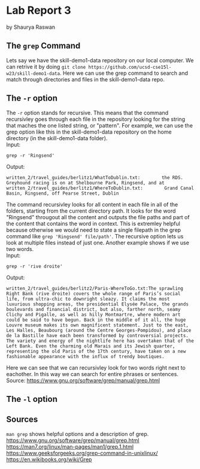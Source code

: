 # Lab Report 3
by Shaurya Raswan

## The `grep` Command
Lets say we have the skill-demo1-data repository on our local computer. We can retrive it by doing `git clone https://github.com/ucsd-cse15l-w23/skill-demo1-data`. Here we can use the grep command to search and match through directories and files in the skill-demo1-data repo.

## The `-r` option
The `-r` option stands for recursive. This means that the command recursivley goes through each file in the repository looking for the string that maches the one listed string, or "pattern". For example, we can use the grep option like this in the skill-demo1-data repository on the home directory (in the skill-demo1-data folder).<br>
Input:
```
grep -r 'Ringsend'
```
Output:
```
written_2/travel_guides/berlitz1/WhatToDublin.txt:        the RDS. Greyhound racing is on at Shelbourne Park, Ringsend, and at
written_2/travel_guides/berlitz1/WhereToDublin.txt:        Grand Canal Basin, Ringsend, off Pearse Street, Dublin
```
The command recursivley looks for all content in each file in all of the folders, starting from the current directory path. It looks for the word "Ringsend" througout all the content and outputs the file paths and part of the content that contains the word in context. This is extremley helpful because otherwise we would need to state a single filepath in the grep command like `grep 'Ringsend' file/path'`. The recursive option lets us look at multiple files instead of just one. Another example shows if we use two words. <br>
Input:
```
grep -r 'rive droite'
```
Output:
```
written_2/travel_guides/berlitz2/Paris-WhereToGo.txt:The sprawling Right Bank (rive droite) covers the whole range of Paris’s social life, from ultra-chic to downright sleazy. It claims the most luxurious shopping areas, the presidential Elysée Palace, the grands boulevards and financial district, but also, farther north, seamy Clichy and Pigalle, as well as hilly Montmartre, where modern art could be said to have begun. Back in the middle of it all, the huge Louvre museum makes its own magnificent statement. Just to the east, Les Halles, Beaubourg (around the Centre Georges-Pompidou), and place de la Bastille have each been transformed by controversial projects. The variety and energy of the nightlife here has overtaken that of the Left Bank. Even the charming old Marais and its Jewish quarter, representing the old Paris of the 17th century, have taken on a new fashionable appearance with the influx of trendy boutiques.
```
Here we can see that we can recursivley look for two words right next to eachother. In this way we can search for entire phrases or sentences.
Source: https://www.gnu.org/software/grep/manual/grep.html

## The `-l` option

## Sources
`man grep` shows helpful options and a description of grep.
https://www.gnu.org/software/grep/manual/grep.html
https://man7.org/linux/man-pages/man1/grep.1.html
https://www.geeksforgeeks.org/grep-command-in-unixlinux/
https://en.wikibooks.org/wiki/Grep
